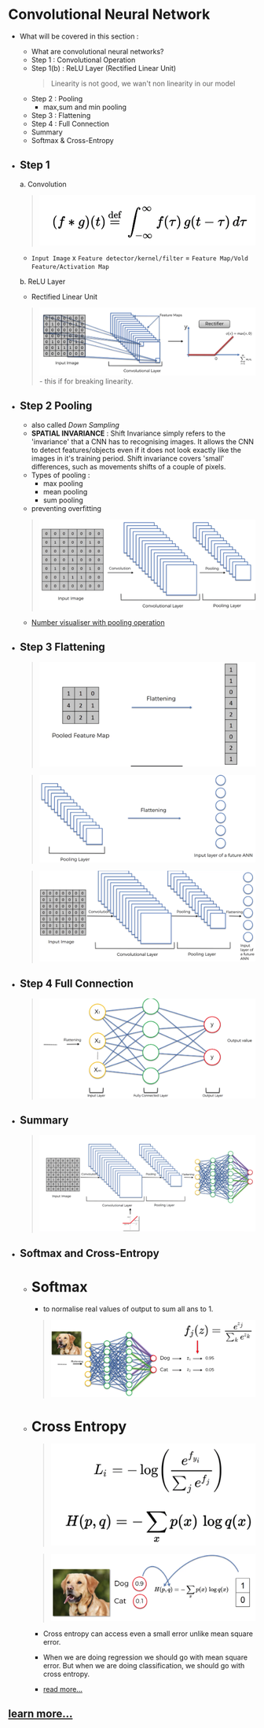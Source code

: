 # Convolutional Neural Network

- What will be covered in this section : 
	- What are convolutional neural networks?
	- Step 1 : Convolutional Operation
	- Step 1(b) : ReLU Layer (Rectified Linear Unit)
		> Linearity is not good, we wan't non linearity in our model
	- Step 2 : Pooling
		- max,sum and min pooling
	- Step 3 : Flattening
	- Step 4 : Full Connection
	- Summary
	- Softmax & Cross-Entropy
	
- ## Step 1
	a. Convolution
	
	> ![](./assets/convolution.png)
	- `Input Image` x `Feature detector/kernel/filter` = `Feature Map/Vold Feature/Activation Map`
	
	b. ReLU Layer
	- Rectified Linear Unit
	> ![](./assets/relu_layer.png)	- this if for breaking linearity.

- ## Step 2 Pooling
	- also called *Down Sampling*
	- **SPATIAL INVARIANCE** : Shift Invariance simply refers to the 'invariance' that a CNN has to recognising images. It allows the CNN to detect features/objects even if it does not look exactly like the images in it's training period. Shift invariance covers 'small' differences, such as movements shifts of a couple of pixels.
	- Types of pooling : 
		- max pooling
		- mean pooling
		- sum pooling
	- preventing overfitting
	> ![](./assets/pooling.png)
	- [Number visualiser with pooling operation](https://www.cs.ryerson.ca/~aharley/vis/conv/flat.html)
	
- ## Step 3 Flattening

	> ![](./assets/flattening_1.png)
	
	> ![](./assets/flattening_2.png)

	> ![](./assets/flattening_3.png)

- ## Step 4 Full Connection

	> ![](./assets/full_connection.png)
	
- ## Summary
	
	> ![](./assets/summary.png)
	
- ## Softmax and Cross-Entropy

	- # Softmax
		- to normalise real values of output to sum all ans to 1.
		> ![](./assets/softmax.png)
		
	- # Cross Entropy
		> ![](./assets/softmax_2.png)
		
		> ![](./assets/cross_entropy.png)
		
		- Cross entropy can access even a small error unlike mean square error.
		- When we are doing regression we should go with mean square error. But when we are doing classification, we should go with cross entropy.
		
		- [read more...](https://rdipietro.github.io/friendly-intro-to-cross-entropy-loss/)
		
		
## [learn more...](https://www.superdatascience.com/blogs/the-ultimate-guide-to-convolutional-neural-networks-cnn)